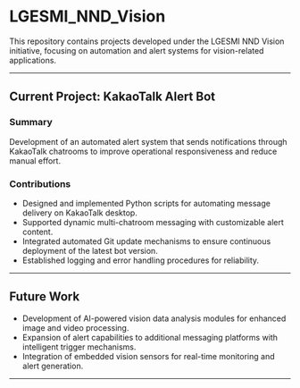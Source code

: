 # LGESMI_NND_Vision

This repository contains projects developed under the LGESMI NND Vision initiative, focusing on automation and alert systems for vision-related applications.

---

## Current Project: KakaoTalk Alert Bot

### Summary  
Development of an automated alert system that sends notifications through KakaoTalk chatrooms to improve operational responsiveness and reduce manual effort.

### Contributions  
- Designed and implemented Python scripts for automating message delivery on KakaoTalk desktop.  
- Supported dynamic multi-chatroom messaging with customizable alert content.  
- Integrated automated Git update mechanisms to ensure continuous deployment of the latest bot version.  
- Established logging and error handling procedures for reliability.

---

## Future Work

- Development of AI-powered vision data analysis modules for enhanced image and video processing.  
- Expansion of alert capabilities to additional messaging platforms with intelligent trigger mechanisms.  
- Integration of embedded vision sensors for real-time monitoring and alert generation.

---
